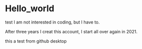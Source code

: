 # Hello_world
test
I am not interested in coding, but I have to.

After three years I creat this account, I start all over again in 2021.

this a test from github desktop